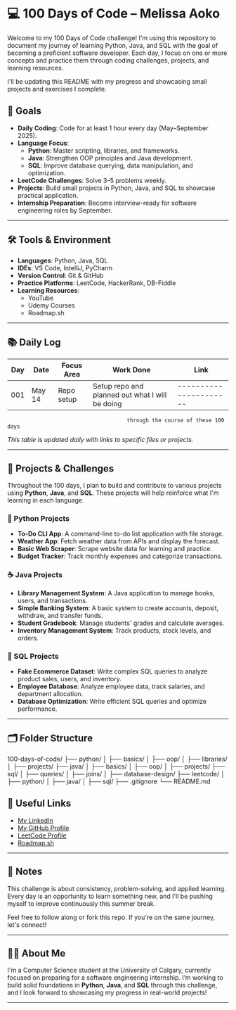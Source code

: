 # 💻 100 Days of Code – Melissa Aoko

Welcome to my 100 Days of Code challenge! I'm using this repository to document my journey of learning Python, Java, and SQL with the goal of becoming a proficient software developer. Each day, I focus on one or more concepts and practice them through coding challenges, projects, and learning resources.

I'll be updating this README with my progress and showcasing small projects and exercises I complete.

## 🎯 Goals

- **Daily Coding**: Code for at least 1 hour every day (May–September 2025).
- **Language Focus**: 
  - **Python**: Master scripting, libraries, and frameworks.
  - **Java**: Strengthen OOP principles and Java development.
  - **SQL**: Improve database querying, data manipulation, and optimization.
- **LeetCode Challenges**: Solve 3–5 problems weekly.
- **Projects**: Build small projects in Python, Java, and SQL to showcase practical application.
- **Internship Preparation**: Become interview-ready for software engineering roles by September.

---

## 🛠️ Tools & Environment

- **Languages**: Python, Java, SQL
- **IDEs**: VS Code, IntelliJ, PyCharm
- **Version Control**: Git & GitHub
- **Practice Platforms**: LeetCode, HackerRank, DB-Fiddle
- **Learning Resources**: 
  - YouTube 
  - Udemy Courses
  - Roadmap.sh

---

## 📚 Daily Log

| Day | Date      | Focus Area          | Work Done                                          | Link |
|-----|-----------|---------------------|---------------------------------------------------|------|
| 001 | May 14    |Repo setup           | Setup repo and planned out what I will be doing   |----------------------|
                                          through the course of these 100 days               

_This table is updated daily with links to specific files or projects._

---

## 🔨 Projects & Challenges

Throughout the 100 days, I plan to build and contribute to various projects using **Python**, **Java**, and **SQL**. These projects will help reinforce what I'm learning in each language.

### 🐍 Python Projects
- **To-Do CLI App**: A command-line to-do list application with file storage.
- **Weather App**: Fetch weather data from APIs and display the forecast.
- **Basic Web Scraper**: Scrape website data for learning and practice.
- **Budget Tracker**: Track monthly expenses and categorize transactions.

### ☕ Java Projects
- **Library Management System**: A Java application to manage books, users, and transactions.
- **Simple Banking System**: A basic system to create accounts, deposit, withdraw, and transfer funds.
- **Student Gradebook**: Manage students' grades and calculate averages.
- **Inventory Management System**: Track products, stock levels, and orders.

### 🧮 SQL Projects
- **Fake Ecommerce Dataset**: Write complex SQL queries to analyze product sales, users, and inventory.
- **Employee Database**: Analyze employee data, track salaries, and department allocation.
- **Database Optimization**: Write efficient SQL queries and optimize performance.

---

## 🗂 Folder Structure

100-days-of-code/
├── python/
│ ├── basics/
│ ├── oop/
│ ├── libraries/
│ ├── projects/
├── java/
│ ├── basics/
│ ├── oop/
│ ├── projects/
├── sql/
│ ├── queries/
│ ├── joins/
│ ├── database-design/
├── leetcode/
│ ├── python/
│ ├── java/
│ ├── sql/
├── .gitignore
└── README.md

## 🔗 Useful Links

- [My LinkedIn](www.linkedin.com/in/melissa-aoko-54b233295)  
- [My GitHub Profile](https://github.com/melissa-aoko)  
- [LeetCode Profile](https://leetcode.com/u/melissaaoko/)
- [Roadmap.sh ](https://roadmap.sh)  
---

## 📌 Notes

This challenge is about consistency, problem-solving, and applied learning. Every day is an opportunity to learn something new, and I'll be pushing myself to improve continuously this summer break.

Feel free to follow along or fork this repo. If you're on the same journey, let's connect!

---

## 👩‍💻 About Me

I'm a Computer Science student at the University of Calgary, currently focused on preparing for a software engineering internship. I’m working to build solid foundations in **Python**, **Java**, and **SQL** through this challenge, and I look forward to showcasing my progress in real-world projects!

---

